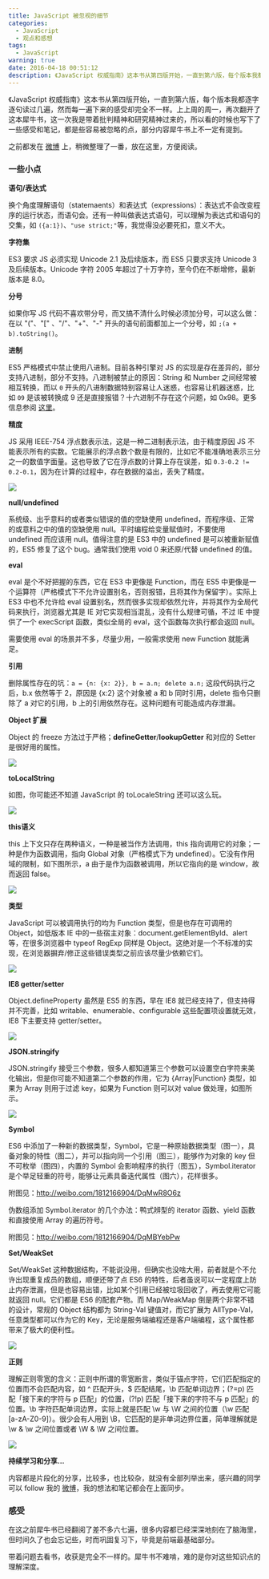 ```yaml
---
title: JavaScript 被忽视的细节
categories:
  - JavaScript
  - 观点和感想
tags:
  - JavaScript
warning: true
date: 2016-04-18 00:51:12
description: 《JavaScript 权威指南》这本书从第四版开始，一直到第六版，每个版本我都逐字逐句读过几遍，然而每一遍下来的感受却完全不一样。上上周的周一，再次翻开了这本犀牛书，这一次我是带着批判精神和研究精神过来的，所以看的时候也写下了一些感受和笔记，都是些容易被忽略的点，部分内容犀牛书上不一定有提到。之前都发在微博上，稍微整理了一番，放在这里，方便阅读。
---
```


《JavaScript 权威指南》这本书从第四版开始，一直到第六版，每个版本我都逐字逐句读过几遍，然而每一遍下来的感受却完全不一样。上上周的周一，再次翻开了这本犀牛书，这一次我是带着批判精神和研究精神过来的，所以看的时候也写下了一些感受和笔记，都是些容易被忽略的点，部分内容犀牛书上不一定有提到。

之前都发在 [微博](http://weibo.com/hustskyking) 上，稍微整理了一番，放在这里，方便阅读。

<!--more-->

### 一些小点

__语句/表达式__

换个角度理解语句（statemaents）和表达式（expressions）：表达式不会改变程序的运行状态，而语句会。还有一种叫做表达式语句，可以理解为表达式和语句的交集，如 `({a:1})`、`"use strict;"`等，我觉得没必要死扣，意义不大。

__字符集__

ES3 要求 JS 必须实现 Unicode 2.1 及后续版本，而 ES5 只要求支持 Unicode 3 及后续版本。Unicode 字符 2005 年超过了十万字符，至今仍在不断增修，最新版本是 8.0。

__分号__

如果你写 JS 代码不喜欢带分号，而又搞不清什么时候必须加分号，可以这么做：在以  "("、"[" 、"/"、"+"、"-" 开头的语句前面都加上一个分号，如 `;(a + b).toString()`。

__进制__

ES5 严格模式中禁止使用八进制。目前各种引擎对 JS 的实现是存在差异的，部分支持八进制，部分不支持。八进制被禁止的原因：String 和 Number 之间经常被相互转换，而以 `0` 开头的八进制数据特别容易让人迷惑，也容易让机器迷惑，比如 `09` 是该被转换成 9 还是直接报错？十六进制不存在这个问题，如 0x98。更多信息参阅 [这里](http://stackoverflow.com/questions/30386993/why-in-javascript-does-10-010-result-in-false)。

__精度__

JS 采用 IEEE-754 浮点数表示法，这是一种二进制表示法，由于精度原因 JS 不能表示所有的实数。它能展示的浮点数个数是有限的，比如它不能准确地表示三分之一的数值字面量。这也导致了它在浮点数的计算上存在误差，如 `0.3-0.2 != 0.2-0.1`，因为在计算的过程中，存在数据的溢出，丢失了精度。

![](http://ww4.sinaimg.cn/mw1024/6c0378f8jw1f2l0dtvbzuj20ek07ogm7.jpg)

__null/undefined__

系统级、出乎意料的或者类似错误的值的空缺使用 undefined，而程序级、正常的或意料之中的值的空缺使用 null。平时编程给变量赋值时，不要使用 undefined 而应该用 null。值得注意的是 ES3 中的 undefined 是可以被重新赋值的，ES5 修复了这个 bug。通常我们使用 void 0 来还原/代替 undefined 的值。

__eval__

eval 是个不好把握的东西，它在 ES3 中更像是 Function，而在 ES5 中更像是一个运算符（严格模式下不允许设置别名，否则报错，且将其作为保留字）。实际上 ES3 中也不允许给 eval 设置别名，然而很多实现却依然允许，并将其作为全局代码来执行，浏览器尤其是 IE 对它实现相当混乱，没有什么规律可循，不过 IE 中提供了一个 execScript 函数，类似全局的 eval，这个函数每次执行都会返回 null。

需要使用 eval 的场景并不多，尽量少用，一般需求使用 new Function 就能满足。

__引用__

删除属性存在的坑：`a = {n: {x: 2}}, b = a.n; delete a.n;` 这段代码执行之后，b.x 依然等于 2，原因是 {x:2} 这个对象被 a 和 b 同时引用，delete 指令只删除了 a 对它的引用，b 上的引用依然存在。这种问题有可能造成内存泄漏。

__Object 扩展__

Object 的 freeze 方法过于严格；__defineGetter__/__lookupGetter__ 和对应的 Setter 是很好用的属性。

![](http://ww3.sinaimg.cn/mw1024/6c0378f8gw1f2rzy2ncrpj20eo09b3zr.jpg)

__toLocalString__

如图，你可能还不知道 JavaScript 的 toLocaleString 还可以这么玩。

![](http://ww4.sinaimg.cn/mw1024/6c0378f8gw1f2s12nir33j20bz05n750.jpg)

__this语义__

this 上下文只存在两种语义，一种是被当作方法调用，this 指向调用它的对象；一种是作为函数调用，指向 Global 对象（严格模式下为 undefined）。它没有作用域的限制，如下图所示，a 由于是作为函数被调用，所以它指向的是 window，故而返回 false。

![](http://ww1.sinaimg.cn/mw1024/6c0378f8gw1f2t6g4sc28j208m054aa5.jpg)

__类型__

JavaScript 可以被调用执行的均为 Function 类型，但是也存在可调用的 Object，如低版本 IE 中的一些宿主对象：document.getElementById、alert 等，在很多浏览器中 typeof RegExp 同样是 Object。这绝对是一个不标准的实现，在浏览器摒弃/修正这些错误类型之前应该尽量少依赖它们。

![](http://ww4.sinaimg.cn/mw1024/6c0378f8gw1f2uaewdsbmj20hq03zgm5.jpg)

__IE8 getter/setter__

Object.defineProperty 虽然是 ES5 的东西，早在 IE8 就已经支持了，但支持得并不完善，比如 writable、enumerable、configurable 这些配置项设置就无效，IE8 下主要支持 getter/setter。

![](http://ww4.sinaimg.cn/mw1024/6c0378f8gw1f2ubot1qvxj20ie0dh41g.jpg)

__JSON.stringify__

JSON.stringify 接受三个参数，很多人都知道第三个参数可以设置空白字符来美化输出，但是你可能不知道第二个参数的作用，它为 {Array|Function} 类型，如果为 Array 则用于过滤 key，如果为 Function 则可以对 value 做处理，如图所示。

![](http://ww1.sinaimg.cn/mw1024/6c0378f8gw1f2ud4j7vg2j20ec0dmjso.jpg)

__Symbol__

ES6 中添加了一种新的数据类型，Symbol，它是一种原始数据类型（图一），具备对象的特性（图二），并可以指向同一个引用（图三），能够作为对象的 key 但不可枚举（图四），内置的 Symbol 会影响程序的执行（图五），Symbol.iterator 是个举足轻重的符号，能够让元素具备迭代属性（图六），花样很多。

附图见：http://weibo.com/1812166904/DqMwR8O6z

伪数组添加 Symbol.iterator 的几个办法：鸭式辨型的 iterator 函数、yield 函数和直接使用 Array 的遍历符号。

附图见：http://weibo.com/1812166904/DqMBYebPw

__Set/WeakSet__

Set/WeakSet 这种数据结构，不能说没用，但确实也没啥大用，前者就是个不允许出现重复成员的数组，顺便还带了点 ES6 的特性，后者虽说可以一定程度上防止内存泄漏，但是也容易出错，比如某个引用已经被垃圾回收了，再去使用它可能就返回 null。它们都是 ES6 的配套产物。而 Map/WeakMap 倒是两个非常不错的设计，常规的 Object 结构都为 String-Val 键值对，而它扩展为 AllType-Val，任意类型都可以作为它的 Key，无论是服务端编程还是客户端编程，这个属性都带来了极大的便利性。

![](http://ww1.sinaimg.cn/mw1024/6c0378f8gw1f2w362q57jj207203jaa1.jpg)

__正则__

理解正则零宽的含义：正则中所谓的零宽断言，类似于锚点字符，它们匹配指定的位置而不会匹配内容，如 ^ 匹配开头，$ 匹配结尾，\b 匹配单词边界；(?=p) 匹配「接下来的字符与 p 匹配」的位置，(?!p) 匹配「接下来的字符不与 p 匹配」的位置。\b 字符匹配单词边界，实际上就是匹配 \w 与 \W 之间的位置（\w 匹配 [a-zA-Z0-9]）。很少会有人用到 \B，它匹配的是非单词边界位置，简单理解就是 \w & \w 之间位置或者 \W & \W 之间位置。

![](http://ww3.sinaimg.cn/mw1024/6c0378f8gw1f305w4ur27j208v02wmx9.jpg)

__持续学习和分享...__

内容都是片段化的分享，比较多，也比较杂，就没有全部列举出来，感兴趣的同学可以 follow 我的 [微博](http://weibo.com/husttianwang)，我的想法和笔记都会在上面同步。

### 感受

在这之前犀牛书已经翻阅了差不多六七遍，很多内容都已经深深地刻在了脑海里，但时间久了也会忘记些，时而巩固复习下，毕竟是前端最基础部分。

带着问题去看书，收获是完全不一样的。犀牛书不难啃，难的是你对这些知识点的理解深度。
